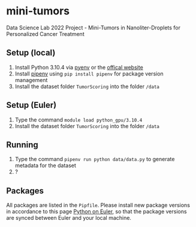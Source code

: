 # mini-tumors
Data Science Lab 2022 Project - Mini-Tumors in Nanoliter-Droplets for Personalized Cancer Treatment

## Setup (local)
1. Install Python 3.10.4 via [pyenv](https://github.com/pyenv/pyenv) or the [offical website](https://www.python.org/downloads/)
2. Install [pipenv](https://github.com/pypa/pipenv) using `pip install pipenv` for package version management
3. Install the dataset folder `TumorScoring` into the folder `/data`

## Setup (Euler)
1. Type the command `module load python_gpu/3.10.4`
2. Install the dataset folder `TumorScoring` into the folder `/data`

## Running
1. Type the command `pipenv run python data/data.py` to generate metadata for the dataset
2. ?

## Packages
All packages are listed in the `Pipfile`. Please install new package versions in accordance to this page [Python on Euler](https://scicomp.ethz.ch/wiki/Python_on_Euler), so that the package versions are synced between Euler and your local machine.
